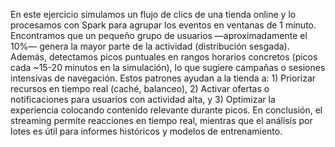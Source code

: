 En este ejercicio simulamos un flujo de clics de una tienda online y lo procesamos con Spark para agrupar los eventos en ventanas de 1 minuto. Encontramos que un pequeño grupo de usuarios —aproximadamente el 10%— genera la mayor parte de la actividad (distribución sesgada). Además, detectamos picos puntuales en rangos horarios concretos (picos cada ~15-20 minutos en la simulación), lo que sugiere campañas o sesiones intensivas de navegación. Estos patrones ayudan a la tienda a: 1) Priorizar recursos en tiempo real (caché, balanceo), 2) Activar ofertas o notificaciones para usuarios con actividad alta, y 3) Optimizar la experiencia colocando contenido relevante durante picos. En conclusión, el streaming permite reacciones en tiempo real, mientras que el análisis por lotes es útil para informes históricos y modelos de entrenamiento.
